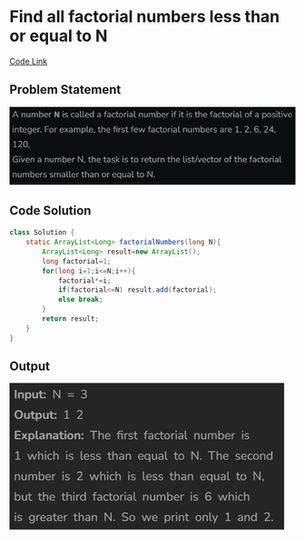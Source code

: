 # Find all factorial numbers less than or equal to N

[Code Link](https://www.geeksforgeeks.org/problems/find-all-factorial-numbers-less-than-or-equal-to-n3548/0?problemType=functional&difficulty%255B%255D=-1&page=1&query=problemTypefunctionaldifficulty%255B%255D-1page1)

## Problem Statement

![Problem Statement](image-13.png)

## Code Solution

```java
class Solution {
    static ArrayList<Long> factorialNumbers(long N){
        ArrayList<Long> result=new ArrayList();
        long factorial=1;
        for(long i=1;i<=N;i++){
            factorial*=i;
            if(factorial<=N) result.add(factorial);
            else break;
        }
        return result;
    }
}
```

## Output

![Output](image-14.png)
